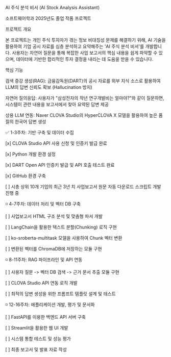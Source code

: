 AI 주식 분석 비서 (AI Stock Analysis Assistant)

소프트웨어학과 2025년도 졸업 작품 프로젝트


프로젝트 개요

본 프로젝트는 개인 주식 투자자가 겪는 정보 비대칭성 문제를 해결하기 위해, AI 기술을 활용하여 기업 공시 자료를 심층 분석하고 요약해주는 'AI 주식 분석 비서'를 개발합니다. 사용자는 자연어 질문을 통해 복잡한 사업 보고서의 핵심 내용을 쉽게 파악할 수 있으며, 데이터에 기반한 합리적인 투자 결정을 내리는 데 도움을 받을 수 있습니다.

핵심 기능

검색 증강 생성(RAG): 금융감독원(DART)의 공시 자료를 외부 지식 소스로 활용하여 LLM의 답변 신뢰도 확보 (Hallucination 방지)

자연어 질의응답: 사용자가 "삼성전자의 작년 연구개발비는 얼마야?"와 같이 질문하면, 시스템이 관련 내용을 보고서에서 찾아 요약된 답변 제공

상용 LLM 연동: Naver CLOVA Studio의 HyperCLOVA X 모델을 활용하여 높은 품질의 한국어 답변 생성



✅ 1-3주차: 기반 구축 및 데이터 수집

[x] CLOVA Studio API 사용 신청 및 인증키 발급 완료

[x] Python 개발 환경 설정

[x] DART Open API 인증키 발급 및 API 호출 테스트 완료

[x] GitHub 환경 구축

[ ] 시총 상위 10개 기업의 최근 3년 치 사업보고서 원문 자동 다운로드 스크립트 개발 진행 중

◽ 4-7주차: 데이터 처리 및 벡터 DB 구축

[ ] 사업보고서 HTML 구조 분석 및 맞춤형 파서 개발

[ ] LangChain을 활용한 텍스트 분할(Chunking) 로직 구현

[ ] ko-sroberta-multitask 모델을 사용하여 Chunk 벡터 변환

[ ] 변환된 벡터를 ChromaDB에 저장하는 모듈 구현

◽ 8-11주차: RAG 파이프라인 및 API 연동

[ ] 사용자 질문 -> 벡터 DB 검색 -> 근거 문서 추출 모듈 구현

[ ] CLOVA Studio API 연동 로직 개발

[ ] 최적의 답변 생성을 위한 프롬프트 템플릿 설계 및 테스트

◽ 12-16주차: 애플리케이션 개발, 평가 및 문서화

[ ] FastAPI를 이용한 백엔드 API 서버 구축

[ ] Streamlit을 활용한 웹 UI 개발

[ ] 시스템 통합 테스트 및 성능 평가

[ ] 최종 보고서 및 발표 자료 작성


